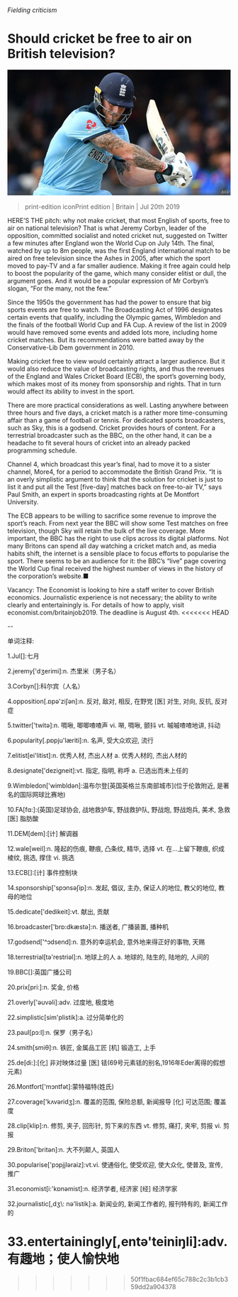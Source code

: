###### Fielding criticism

# Should cricket be free to air on British television? 

![image](images/20190720_BRP003_0.jpg) 

> print-edition iconPrint edition | Britain | Jul 20th 2019 

HERE’S THE pitch: why not make cricket, that most English of sports, free to air on national television? That is what Jeremy Corbyn, leader of the opposition, committed socialist and noted cricket nut, suggested on Twitter a few minutes after England won the World Cup on July 14th. The final, watched by up to 8m people, was the first England international match to be aired on free television since the Ashes in 2005, after which the sport moved to pay-TV and a far smaller audience. Making it free again could help to boost the popularity of the game, which many consider elitist or dull, the argument goes. And it would be a popular expression of Mr Corbyn’s slogan, “For the many, not the few.” 

Since the 1950s the government has had the power to ensure that big sports events are free to watch. The Broadcasting Act of 1996 designates certain events that qualify, including the Olympic games, Wimbledon and the finals of the football World Cup and FA Cup. A review of the list in 2009 would have removed some events and added lots more, including home cricket matches. But its recommendations were batted away by the Conservative-Lib Dem government in 2010. 

Making cricket free to view would certainly attract a larger audience. But it would also reduce the value of broadcasting rights, and thus the revenues of the England and Wales Cricket Board (ECB), the sport’s governing body, which makes most of its money from sponsorship and rights. That in turn would affect its ability to invest in the sport. 

There are more practical considerations as well. Lasting anywhere between three hours and five days, a cricket match is a rather more time-consuming affair than a game of football or tennis. For dedicated sports broadcasters, such as Sky, this is a godsend. Cricket provides hours of content. For a terrestrial broadcaster such as the BBC, on the other hand, it can be a headache to fit several hours of cricket into an already packed programming schedule. 

Channel 4, which broadcast this year’s final, had to move it to a sister channel, More4, for a period to accommodate the British Grand Prix. “It is an overly simplistic argument to think that the solution for cricket is just to list it and put all the Test [five-day] matches back on free-to-air TV,” says Paul Smith, an expert in sports broadcasting rights at De Montfort University. 

The ECB appears to be willing to sacrifice some revenue to improve the sport’s reach. From next year the BBC will show some Test matches on free television, though Sky will retain the bulk of the live coverage. More important, the BBC has the right to use clips across its digital platforms. Not many Britons can spend all day watching a cricket match and, as media habits shift, the internet is a sensible place to focus efforts to popularise the sport. There seems to be an audience for it: the BBC’s “live” page covering the World Cup final received the highest number of views in the history of the corporation’s website.■ 

Vacancy: The Economist is looking to hire a staff writer to cover British economics. Journalistic experience is not necessary; the ability to write clearly and entertainingly is. For details of how to apply, visit economist.com/britainjob2019. The deadline is August 4th. 
<<<<<<< HEAD

-- 

 单词注释:

1.Jul[]:七月 

2.jeremy['dʒerimi]:n. 杰里米（男子名） 

3.Corbyn[]:科尔宾（人名） 

4.opposition[.ɒpә'ziʃәn]:n. 反对, 敌对, 相反, 在野党 [医] 对生, 对向, 反抗, 反对症 

5.twitter['twitә]:n. 啁啾, 唧唧喳喳声 vi. 啭, 啁啾, 颤抖 vt. 嘁嘁喳喳地讲, 抖动 

6.popularity[.pɒpju'læriti]:n. 名声, 受大众欢迎, 流行 

7.elitist[ei'litist]:n. 优秀人材, 杰出人材 a. 优秀人材的, 杰出人材的 

8.designate['dezigneit]:vt. 指定, 指明, 称呼 a. 已选出而未上任的 

9.Wimbledon['wimbldәn]:温布尔登[英国英格兰东南部城市](位于伦敦附近, 是著名的国际网球比赛地) 

10.FA[fɑ:]:(英国)足球协会, 战地救护车, 野战救护队, 野战炮, 野战炮兵, 美术, 急救 [医] 脂肪酸 

11.DEM[dem]:[计] 解调器 

12.wale[weil]:n. 隆起的伤痕, 鞭痕, 凸条纹, 精华, 选择 vt. 在...上留下鞭痕, 织成棱纹, 挑选, 撑住 vi. 挑选 

13.ECB[]:[计] 事件控制块 

14.sponsorship['spɔnsәʃip]:n. 发起, 倡议, 主办, 保证人的地位, 教父的地位, 教母的地位 

15.dedicate['dedikeit]:vt. 献出, 贡献 

16.broadcaster['brɒ:dkæstә]:n. 播送者, 广播装置, 播种机 

17.godsend['^ɔdsend]:n. 意外的幸运机会, 意外地来得正好的事物, 天赐 

18.terrestrial[tә'restriәl]:n. 地球上的人 a. 地球的, 陆生的, 陆地的, 人间的 

19.BBC[]:英国广播公司 

20.prix[pri:]:n. 奖金, 价格 

21.overly['әuvәli]:adv. 过度地, 极度地 

22.simplistic[sim'plistik]:a. 过分简单化的 

23.paul[pɔ:l]:n. 保罗（男子名） 

24.smith[smiθ]:n. 铁匠, 金属品工匠 [机] 锻造工, 上手 

25.de[di:]:[化] 非对映体过量 [医] 铥(69号元素铥的别名,1916年Eder离得的假想元素) 

26.Montfort['mɔntfәt]:蒙特福特(姓氏) 

27.coverage['kʌvәridʒ]:n. 覆盖的范围, 保险总额, 新闻报导 [化] 可达范围; 覆盖度 

28.clip[klip]:n. 修剪, 夹子, 回形针, 剪下来的东西 vt. 修剪, 痛打, 夹牢, 剪报 vi. 剪报 

29.Briton['britәn]:n. 大不列颠人, 英国人 

30.popularise['pɔpjjlәraiz]:vt.vi. 使通俗化, 使受欢迎, 使大众化, 使普及, 宣传, 推广 

31.economist[i:'kɒnәmist]:n. 经济学者, 经济家 [经] 经济学家 

32.journalistic[,dʒ\\: nә'listik]:a. 新闻业的, 新闻工作者的, 报刊特有的, 新闻工作的 

33.entertainingly[,entə'teiniŋli]:adv. 有趣地；使人愉快地 
=======
>>>>>>> 50f1fbac684ef65c788c2c3b1cb359dd2a904378

